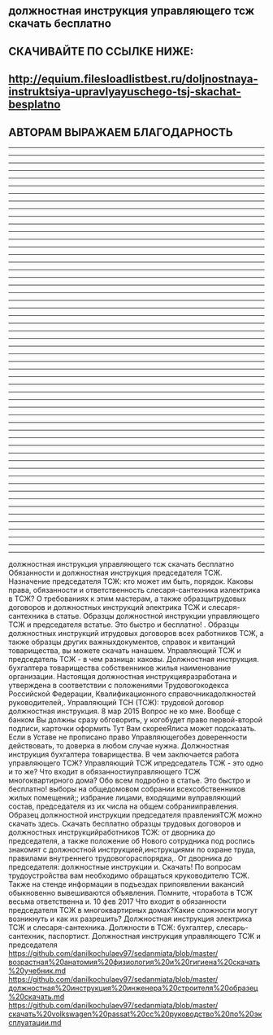 должностная инструкция управляющего тсж скачать бесплатно
--------------------------------------------------
СКАЧИВАЙТЕ ПО ССЫЛКЕ НИЖЕ:
--------------------------------------------------
http://equium.filesloadlistbest.ru/doljnostnaya-instruktsiya-upravlyayuschego-tsj-skachat-besplatno
--------------------------------------------------
АВТОРАМ ВЫРАЖАЕМ БЛАГОДАРНОСТЬ
--------------------------------------------------
--------------------------------------------------
--------------------------------------------------
--------------------------------------------------
--------------------------------------------------
--------------------------------------------------
--------------------------------------------------
--------------------------------------------------
--------------------------------------------------
--------------------------------------------------
--------------------------------------------------
--------------------------------------------------
--------------------------------------------------
--------------------------------------------------
--------------------------------------------------
--------------------------------------------------
--------------------------------------------------
--------------------------------------------------
--------------------------------------------------
--------------------------------------------------
--------------------------------------------------
--------------------------------------------------
--------------------------------------------------
--------------------------------------------------
--------------------------------------------------
--------------------------------------------------
--------------------------------------------------
--------------------------------------------------
--------------------------------------------------
--------------------------------------------------
--------------------------------------------------
--------------------------------------------------
--------------------------------------------------
--------------------------------------------------
--------------------------------------------------
--------------------------------------------------
--------------------------------------------------
--------------------------------------------------
--------------------------------------------------
--------------------------------------------------
--------------------------------------------------
--------------------------------------------------
--------------------------------------------------
--------------------------------------------------
--------------------------------------------------
--------------------------------------------------
--------------------------------------------------
--------------------------------------------------
--------------------------------------------------
--------------------------------------------------
--------------------------------------------------
--------------------------------------------------
--------------------------------------------------
--------------------------------------------------
--------------------------------------------------
должностная инструкция управляющего тсж скачать бесплатно Обязанности и должностная инструкция председателя ТСЖ. Назначение председателя ТСЖ: кто может им быть, порядок. Каковы права, обязанности и ответственность слесаря-сантехника иэлектрика в ТСЖ? О требованиях к этим мастерам, а также образцытрудовых договоров и должностных инструкций электрика ТСЖ и слесаря-сантехника в статье. Образцы должностной инструкции управляющего ТСЖ и председателя встатье.  Это быстро и бесплатно! . Образцы должностных инструкций итрудовых договоров всех работников ТСЖ, а также образцы других важныхдокументов, справок и квитанций товарищества, вы можете скачать нанашем. Управляющий ТСЖ и председатель ТСЖ - в чем разница: каковы. Должностная инструкция. бухгалтера товарищества собственников жилья наименование организации. Настоящая должностная инструкцияразработана и утверждена в соответствии с положениями Трудовогокодекса Российской Федерации, Квалификационного справочникадолжностей руководителей,. Управляющий ТСН (ТСЖ): трудовой договор  должностная инструкция. 8 мар 2015  Вопрос не ко мне. Вообще с банком Вы должны сразу обговорить, у когобудет право первой-второй подписи, карточки оформить Тут Вам скорееЯлиса может подсказать. Если в Уставе не прописано право Управляющегобез доверенности действовать, то доверка в любом случае нужна. Должностная инструкция бухгалтера товарищества. В чем заключается работа управляющего ТСЖ? Управляющий ТСЖ ипредседатель ТСЖ - это одно и то же? Что входит в обязанностиуправляющего ТСЖ многоквартирного дома? Обо всем подробно в статье. Это быстро и бесплатно!  выборы на общедомовом собрании всехсобственников жилых помещений;; избрание лицами, входящими вуправляющий состав, председателя из их числа на общем собранииправления.  Образец должностной инструкции председателя правленияТСЖ можно скачать здесь. Скачать бесплатно образцы трудовых договоров и должностных инструкцийработников ТСЖ: от дворника до председателя, а также положение об Нового сотрудника под роспись знакомят с должностной инструкцией,инструкциями по охране труда, правилами внутреннего трудовогораспорядка,. От дворника до председателя: должностные инструкции и. Скачать! По вопросам трудоустройства вам необходимо обращаться круководителю ТСЖ. Также на стенде информации в подъездах припоявлении вакансий обыкновенно вывешиваются объявления. Помните, чторабота в ТСЖ весьма ответственна и. 10 фев 2017  Что входит в обязанности председателя ТСЖ в многоквартирных домах?Какие сложности могут возникнуть и как их разрешить?
Должностная инструкция электрика ТСЖ и слесаря-сантехника. Должности в ТСЖ: бухгалтер, слесарь-сантехник, паспортист. Должностная инструкция управляющего ТСЖ и председателя
https://github.com/danilkochulaev97/sedanmiata/blob/master/возрастная%20анатомия%20физиология%20и%20гигиена%20скачать%20учебник.md
https://github.com/danilkochulaev97/sedanmiata/blob/master/должностная%20инструкция%20инженера%20строителя%20образец%20скачать.md
https://github.com/danilkochulaev97/sedanmiata/blob/master/скачать%20volkswagen%20passat%20cc%20руководство%20по%20эксплуатации.md